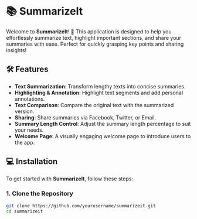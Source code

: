# 📚 SummarizeIt

Welcome to **SummarizeIt**! 🚀 This application is designed to help you effortlessly summarize text, highlight important sections, and share your summaries with ease. Perfect for quickly grasping key points and sharing insights!

## 🛠️ Features

- **Text Summarization**: Transform lengthy texts into concise summaries.
- **Highlighting & Annotation**: Highlight text segments and add personal annotations.
- **Text Comparison**: Compare the original text with the summarized version.
- **Sharing**: Share summaries via Facebook, Twitter, or Email.
- **Summary Length Control**: Adjust the summary length percentage to suit your needs.
- **Welcome Page**: A visually engaging welcome page to introduce users to the app.

## 💻 Installation

To get started with **SummarizeIt**, follow these steps:

### 1. Clone the Repository

```bash
git clone https://github.com/yourusername/summarizeit.git
cd summarizeit
